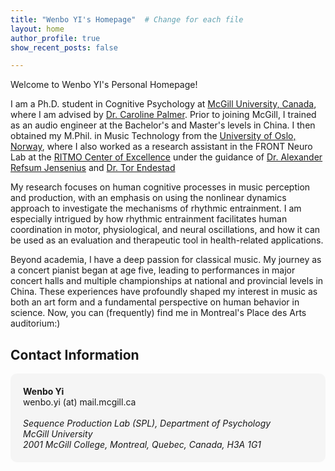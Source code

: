 ```yaml
---
title: "Wenbo YI's Homepage"  # Change for each file
layout: home
author_profile: true
show_recent_posts: false

---
```



Welcome to Wenbo YI's Personal Homepage!

I am a Ph.D. student in Cognitive Psychology at [McGill University, Canada](https://www.mcgill.ca/psychology/), where I am advised by [Dr. Caroline Palmer](https://www.mcgill.ca/spl/palmer). Prior to joining McGill, I trained as an audio engineer at the Bachelor's and Master's levels in China. I then obtained my M.Phil. in Music Technology from the [University of Oslo, Norway](https://www.uio.no/english/index.html), where I also worked as a research assistant in the FRONT Neuro Lab at the [RITMO Center of Excellence](https://www.uio.no/ritmo/english/RITMO) under the guidance of [Dr. Alexander Refsum Jensenius](https://www.uio.no/ritmo/english/people/management/alexanje/index.html) and [Dr. Tor Endestad](https://www.sv.uio.no/psi/english/people/academic/tendesta/)

My research focuses on human cognitive processes in music perception and production, with an emphasis on using the nonlinear dynamics approach to investigate the mechanisms of rhythmic entrainment. I am especially intrigued by how rhythmic entrainment facilitates human coordination in motor, physiological, and neural oscillations, and how it can be used as an evaluation and therapeutic tool in health-related applications.

Beyond academia, I have a deep passion for classical music. My journey as a concert pianist began at age five, leading to performances in major concert halls and multiple championships at national and provincial levels in China. These experiences have profoundly shaped my interest in music as both an art form and a fundamental perspective on human behavior in science. Now, you can (frequently) find me in Montreal's Place des Arts auditorium:)

## Contact Information

<div style="background-color: #f5f5f5; padding: 20px; border-radius: 10px;">
  <strong>Wenbo Yi</strong><br>
  wenbo.yi (at) mail.mcgill.ca<br><br>
  <em>Sequence Production Lab (SPL), Department of Psychology</em><br>
  <em>McGill University</em><br>
  <em>2001 McGill College, Montreal, Quebec, Canada, H3A 1G1</em>
</div>
